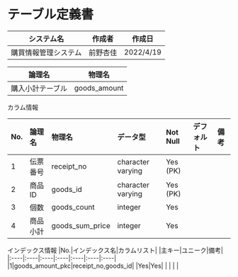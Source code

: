 # テーブル定義書

|システム名|作成者|作成日|
|----|----|----|
|購買情報管理システム|前野杏佳|2022/4/19|

|論理名|物理名|
|----|----|
|購入小計テーブル|goods_amount|

カラム情報

|No.|論理名|物理名|データ型|Not Null|デフォルト|備考|
|:----|:----|:----|:----|:----|:----|:----|
|1|伝票番号|receipt_no|character varying|Yes (PK)| | |
|2|商品ID|goods_id|character varying|Yes (PK)| | |
|3|個数|goods_count|integer|Yes| | |
|4|商品小計|goods_sum_price|integer|Yes| | |

インデックス情報
|No.|インデックス名|カラムリスト| |主キー|ユニーク|備考|
|:----|:----|:----|:----|:----|:----|:----|
|1|goods_amount_pkc|receipt_no,goods_id| |Yes|Yes| |
| | |

